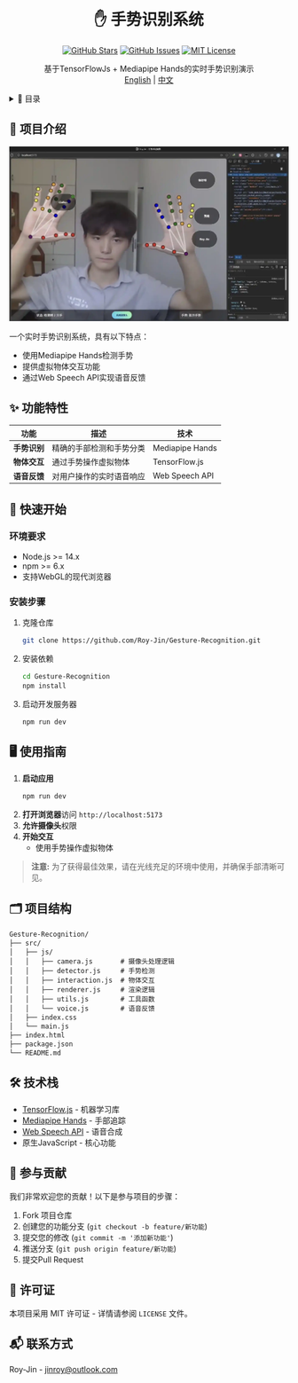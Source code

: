 <br />
<div align="center">
  <h1 align="center">✋ 手势识别系统</h1>

[![GitHub Stars](https://img.shields.io/github/stars/Roy-Jin/Gesture-Recognition?style=for-the-badge)](https://github.com/Roy-Jin/Gesture-Recognition/stargazers)
[![GitHub Issues](https://img.shields.io/github/issues/Roy-Jin/Gesture-Recognition?style=for-the-badge)](https://github.com/Roy-Jin/Gesture-Recognition/issues)
[![MIT License](https://img.shields.io/github/license/Roy-Jin/Gesture-Recognition?style=for-the-badge)](LICENSE)
  
  <p align="center">
    基于TensorFlowJs + Mediapipe Hands的实时手势识别演示
    <br />
    <a href="./README.md">English</a>
    |
    <a href="./README_CN.md">中文</a>
  </p>
</div>

<details>
  <summary>📑 目录</summary>
  <ol>
    <li><a href="#-项目介绍">项目介绍</a></li>
    <li><a href="#-功能特性">功能特性</a></li>
    <li><a href="#-快速开始">快速开始</a></li>
    <li><a href="#-使用指南">使用指南</a></li>
    <li><a href="#-项目结构">项目结构</a></li>
    <li><a href="#-技术栈">技术栈</a></li>
    <li><a href="#-参与贡献">参与贡献</a></li>
    <li><a href="#-许可证">许可证</a></li>
    <li><a href="#-联系方式">联系方式</a></li>
  </ol>
</details>

## 🧐 项目介绍

<div align="center">
  <img src="./demo.webp" alt="手势识别演示" width="600"/>
</div>

一个实时手势识别系统，具有以下特点：
- 使用Mediapipe Hands检测手势
- 提供虚拟物体交互功能
- 通过Web Speech API实现语音反馈

## ✨ 功能特性

| 功能 | 描述 | 技术 |
|------|------|------|
| **手势识别** | 精确的手部检测和手势分类 | Mediapipe Hands |
| **物体交互** | 通过手势操作虚拟物体 | TensorFlow.js |
| **语音反馈** | 对用户操作的实时语音响应 | Web Speech API |

## 🚀 快速开始

### 环境要求
- Node.js >= 14.x
- npm >= 6.x
- 支持WebGL的现代浏览器

### 安装步骤
1. 克隆仓库
   ```sh
   git clone https://github.com/Roy-Jin/Gesture-Recognition.git
   ```
2. 安装依赖
   ```sh
   cd Gesture-Recognition
   npm install
   ```
3. 启动开发服务器
   ```sh
   npm run dev
   ```

## 🖥️ 使用指南

1. **启动应用**
   ```sh
   npm run dev
   ```
2. **打开浏览器**访问 `http://localhost:5173`
3. **允许摄像头**权限
4. **开始交互**
   - 使用手势操作虚拟物体

> **注意:** 为了获得最佳效果，请在光线充足的环境中使用，并确保手部清晰可见。

## 🗂 项目结构

```
Gesture-Recognition/
├── src/
│   ├── js/
│   │   ├── camera.js       # 摄像头处理逻辑
│   │   ├── detector.js     # 手势检测
│   │   ├── interaction.js  # 物体交互
│   │   ├── renderer.js     # 渲染逻辑
│   │   ├── utils.js        # 工具函数
│   │   └── voice.js        # 语音反馈
│   ├── index.css
│   └── main.js
├── index.html
├── package.json
└── README.md
```

## 🛠 技术栈

- [TensorFlow.js](https://www.tensorflow.org/js) - 机器学习库
- [Mediapipe Hands](https://google.github.io/mediapipe/solutions/hands) - 手部追踪
- [Web Speech API](https://developer.mozilla.org/en-US/docs/Web/API/Web_Speech_API) - 语音合成
- 原生JavaScript - 核心功能

## 🤝 参与贡献

我们非常欢迎您的贡献！以下是参与项目的步骤：

1. Fork 项目仓库
2. 创建您的功能分支 (`git checkout -b feature/新功能`)
3. 提交您的修改 (`git commit -m '添加新功能'`)
4. 推送分支 (`git push origin feature/新功能`)
5. 提交Pull Request

## 📜 许可证

本项目采用 MIT 许可证 - 详情请参阅 `LICENSE` 文件。

## 📬 联系方式

Roy-Jin - [jinroy@outlook.com](mailto:jinroy@outlook.com)